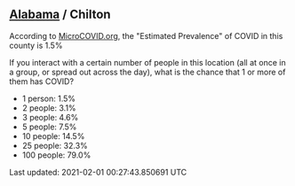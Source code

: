 
## [Alabama](/united-states/alabama) / Chilton

According to [MicroCOVID.org](http://microcovid.org),
the "Estimated Prevalence" of COVID in this county is 1.5%

If you interact with a certain number of people in this location
(all at once in a group, or spread out across the day), what is the chance that
1 or more of them has COVID?

- 1 person: 1.5%
- 2 people: 3.1%
- 3 people: 4.6%
- 5 people: 7.5%
- 10 people: 14.5%
- 25 people: 32.3%
- 100 people: 79.0%

Last updated: 2021-02-01 00:27:43.850691 UTC
